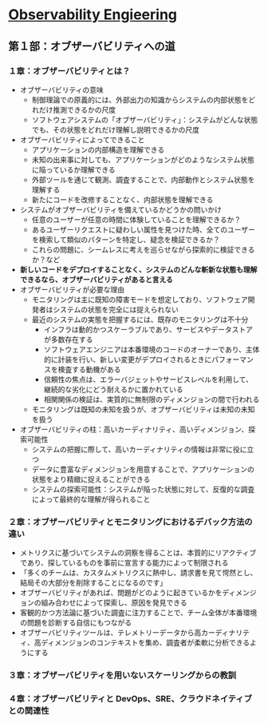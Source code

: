 # [Observability Engieering](https://www.oreilly.co.jp/books/9784814400126/)

## 第１部：オブザーバビリティへの道

### １章：オブザーバビリティとは？

- オブザーバビリティの意味
  - 制御理論での原義的には、外部出力の知識からシステムの内部状態をどれだけ推測できるかの尺度
  - ソフトウェアシステムの「オブザーバビリティ」：システムがどんな状態でも、その状態をどれだけ理解し説明できるかの尺度
- オブザーバビリティによってできること
  - アプリケーションの内部構造を理解できる
  - 未知の出来事に対しても、アプリケーションがどのようなシステム状態に陥っているか理解できる
  - 外部ツールを通じて観測、調査することで、内部動作とシステム状態を理解する
  - 新たにコードを改修することなく、内部状態を理解できる
- システムがオブザーバビリティを備えているかどうかの問いかけ
  - 任意のユーザーが任意の時間に体験していることを理解できるか？
  - あるユーザーリクエストに疑わしい属性を見つけた時、全てのユーザーを検索して類似のパターンを特定し、疑念を検証できるか？
  - これらの問題に、シームレスに考えを巡らせながら探索的に検証できるか？など
- **新しいコードをデプロイすることなく、システムのどんな斬新な状態も理解できるなら、オブザーバビリティがあると言える**
- オブザーバビリティが必要な理由
  - モニタリングは主に既知の障害モードを想定しており、ソフトウェア開発者はシステムの状態を完全には捉えられない
  - 最近のシステムの実態を把握するには、既存のモニタリングは不十分
	- インフラは動的かつスケーラブルであり、サービスやデータストアが多数存在する
	- ソフトウェアエンジニアは本番環境のコードのオーナーであり、主体的に計装を行い、新しい変更がデプロイされるときにパフォーマンスを検査する動機がある
	- 信頼性の焦点は、エラーバジェットやサービスレベルを利用して、継続的な劣化にどう耐えるかに置かれている
	- 相関関係の検証は、実質的に無制限のディメンジョンの間で行われる
  - モニタリングは既知の未知を扱うが、オブザーバビリティは未知の未知を扱う
- オブザーバビリティの柱：高いカーディナリティ、高いディメンジョン、探索可能性  
  - システムの把握に際して、高いカーディナリティの情報は非常に役に立つ
  - データに豊富なディメンジョンを用意することで、アプリケーションの状態をより精緻に捉えることができる
  - システムの探索可能性：システムが陥った状態に対して、反復的な調査によって最終的な理解が得られること

### ２章：オブザーバビリティとモニタリングにおけるデバック方法の違い

- メトリクスに基づいてシステムの洞察を得ることは、本質的にリアクティブであり、探しているものを事前に宣言する能力によって制限される
- 「多くのチームは、カスタムメトリクスに熱中し、請求書を見て愕然とし、結局その大部分を削除することになるのです」
- オブザーバビリティがあれば、問題がどのように起きているかをディメンジョンの組み合わせによって探索し、原因を発見できる
- 客観的かつ方法論に基づいた調査に注力することで、チーム全体が本番環境の問題を診断する自信にもつながる
- オブザーバビリティツールは、テレメトリーデータから高カーディナリティ、高ディメンジョンのコンテキストを集め、調査者が柔軟に分析できるようにする

### ３章：オブザーバビリティを用いないスケーリングからの教訓

### ４章：オブザーバビリティと DevOps、SRE、クラウドネイティブとの関連性
